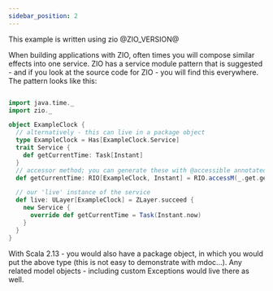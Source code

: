 ```yaml
---
sidebar_position: 2
---
```


This example is written using zio @ZIO_VERSION@

When building applications with ZIO, often times you will compose similar effects into one service.  ZIO has a service module 
pattern that is suggested - and if you look at the source code for ZIO - you will find this everywhere.  The pattern looks like this:

```scala mdoc

import java.time._
import zio._

object ExampleClock {
  // alternatively - this can live in a package object
  type ExampleClock = Has[ExampleClock.Service]
  trait Service {
    def getCurrentTime: Task[Instant]
  }
  // accessor method; you can generate these with @accessible annotated on the object
  def getCurrentTime: RIO[ExampleClock, Instant] = RIO.accessM(_.get.getCurrentTime)

  // our 'live' instance of the service
  def live: ULayer[ExampleClock] = ZLayer.succeed {
    new Service {
      override def getCurrentTime = Task(Instant.now)
    }
  }
}

```
With Scala 2.13 - you would also have a package object, in which you would put the above type (this is not easy to demonstrate with mdoc...).  Any related
model objects - including custom Exceptions would live there as well.